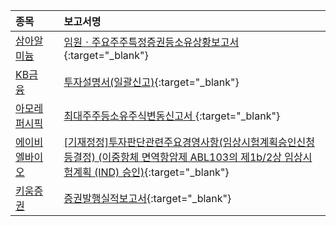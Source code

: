 | **종목** |      |**보고서명** |
| :------- | :--- |:----------- |
| [삼아알미늄](/006110/#dart) | | [임원ㆍ주요주주특정증권등소유상황보고서](https://dart.fss.or.kr/dsaf001/main.do?rcpNo=20250808000533){:target="_blank"} |
| [KB금융](/105560/#dart) | | [투자설명서(일괄신고)](https://dart.fss.or.kr/dsaf001/main.do?rcpNo=20250808000526){:target="_blank"} |
| [아모레퍼시픽](/090430/#dart) | | [최대주주등소유주식변동신고서              ](https://dart.fss.or.kr/dsaf001/main.do?rcpNo=20250808800477){:target="_blank"} |
| [에이비엘바이오](/298380/#dart) | | [[기재정정]투자판단관련주요경영사항(임상시험계획승인신청등결정)              (이중항체 면역항암제 ABL103의 제1b/2상 임상시험계획 (IND) 승인)](https://dart.fss.or.kr/dsaf001/main.do?rcpNo=20250808900406){:target="_blank"} |
| [키움증권](/039490/#dart) | | [증권발행실적보고서](https://dart.fss.or.kr/dsaf001/main.do?rcpNo=20250808000508){:target="_blank"} |